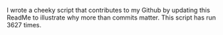 I wrote a cheeky script that contributes to my Github by updating this ReadMe to illustrate why more than commits matter. This script has run 3627 times.